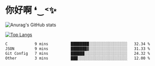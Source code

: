 # 你好啊 ❛‿˂✨

![Anurag's GitHub stats](https://github-readme-stats.vercel.app/api?username=ZombieFly&count_private=true&show_icons=true)

[![Top Langs](https://github-readme-stats.vercel.app/api/top-langs/?username=ZombieFly&layout=compact&count_private=true&hide=Ruby,makefile)](https://github.com/anuraghazra/github-readme-stats)

<!--START_SECTION:waka-->

```txt
C            9 mins          ████████░░░░░░░░░░░░░░░░░   32.34 %
JSON         9 mins          ███████▓░░░░░░░░░░░░░░░░░   31.33 %
Git Config   7 mins          ██████░░░░░░░░░░░░░░░░░░░   24.32 %
Other        3 mins          ███░░░░░░░░░░░░░░░░░░░░░░   12.00 %
```

<!--END_SECTION:waka-->
